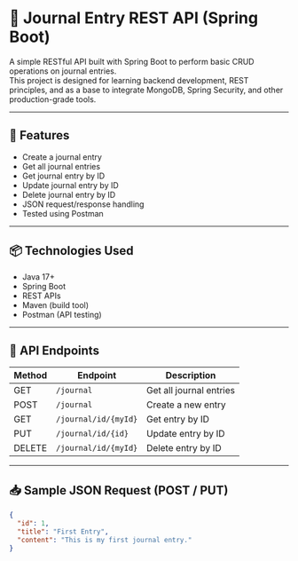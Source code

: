 # 📝 Journal Entry REST API (Spring Boot)

A simple RESTful API built with Spring Boot to perform basic CRUD operations on journal entries.  
This project is designed for learning backend development, REST principles, and as a base to integrate MongoDB, Spring Security, and other production-grade tools.

---

## 🚀 Features

- Create a journal entry
- Get all journal entries
- Get journal entry by ID
- Update journal entry by ID
- Delete journal entry by ID
- JSON request/response handling
- Tested using Postman

---

## 📦 Technologies Used

- Java 17+
- Spring Boot
- REST APIs
- Maven (build tool)
- Postman (API testing)

---

## 🧪 API Endpoints

| Method | Endpoint                  | Description               |
|--------|---------------------------|---------------------------|
| GET    | `/journal`                | Get all journal entries   |
| POST   | `/journal`                | Create a new entry        |
| GET    | `/journal/id/{myId}`      | Get entry by ID           |
| PUT    | `/journal/id/{id}`        | Update entry by ID        |
| DELETE | `/journal/id/{myId}`      | Delete entry by ID        |

---

## 📥 Sample JSON Request (POST / PUT)

```json
{
  "id": 1,
  "title": "First Entry",
  "content": "This is my first journal entry."
}
